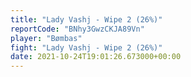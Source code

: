 ```yaml
---
title: "Lady Vashj - Wipe 2 (26%)"
reportCode: "BNhy3GwzCKJA89Vn"
player: "Bømbas"
fight: "Lady Vashj - Wipe 2 (26%)"
date: 2021-10-24T19:01:26.673000+00:00
---
```

